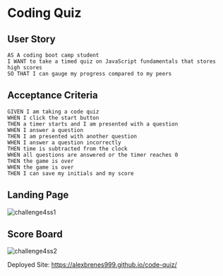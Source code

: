 # Coding Quiz

## User Story

```
AS A coding boot camp student
I WANT to take a timed quiz on JavaScript fundamentals that stores high scores
SO THAT I can gauge my progress compared to my peers
```

## Acceptance Criteria

```
GIVEN I am taking a code quiz
WHEN I click the start button
THEN a timer starts and I am presented with a question
WHEN I answer a question
THEN I am presented with another question
WHEN I answer a question incorrectly
THEN time is subtracted from the clock
WHEN all questions are answered or the timer reaches 0
THEN the game is over
WHEN the game is over
THEN I can save my initials and my score
```

## Landing Page

![challenge4ss1](https://user-images.githubusercontent.com/116224156/210111875-c5141971-4eb6-4690-9599-2dd9e2c39c9f.PNG)

## Score Board

![challenge4ss2](https://user-images.githubusercontent.com/116224156/210111949-817baee1-fb90-477f-9b3f-031ada2a022f.PNG)

Deployed Site: https://alexbrenes999.github.io/code-quiz/
